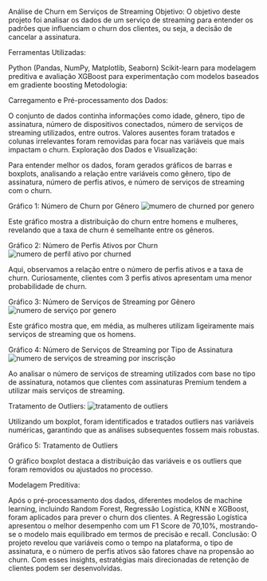 Análise de Churn em Serviços de Streaming
Objetivo:
O objetivo deste projeto foi analisar os dados de um serviço de streaming para entender os padrões que influenciam o churn dos clientes, ou seja, a decisão de cancelar a assinatura.

Ferramentas Utilizadas:

Python (Pandas, NumPy, Matplotlib, Seaborn)
Scikit-learn para modelagem preditiva e avaliação
XGBoost para experimentação com modelos baseados em gradiente boosting
Metodologia:

Carregamento e Pré-processamento dos Dados:

O conjunto de dados continha informações como idade, gênero, tipo de assinatura, número de dispositivos conectados, número de serviços de streaming utilizados, entre outros. Valores ausentes foram tratados e colunas irrelevantes foram removidas para focar nas variáveis que mais impactam o churn.
Exploração dos Dados e Visualização:

Para entender melhor os dados, foram gerados gráficos de barras e boxplots, analisando a relação entre variáveis como gênero, tipo de assinatura, número de perfis ativos, e número de serviços de streaming com o churn.

Gráfico 1: Número de Churn por Gênero
![mumero de churned por genero](https://github.com/user-attachments/assets/cb7293ef-c750-42fa-8f00-20d2f01b4119)




Este gráfico mostra a distribuição do churn entre homens e mulheres, revelando que a taxa de churn é semelhante entre os gêneros.

Gráfico 2: Número de Perfis Ativos por Churn
![numero de perfil ativo por churned](https://github.com/user-attachments/assets/3a4d6f06-e614-4616-8e0c-2191e38f0c5c)



Aqui, observamos a relação entre o número de perfis ativos e a taxa de churn. Curiosamente, clientes com 3 perfis ativos apresentam uma menor probabilidade de churn.

Gráfico 3: Número de Serviços de Streaming por Gênero
![numero de serviço por genero](https://github.com/user-attachments/assets/0d33645b-ac94-4ea3-a512-a4fef58dd3f9)

Este gráfico mostra que, em média, as mulheres utilizam ligeiramente mais serviços de streaming que os homens.

Gráfico 4: Número de Serviços de Streaming por Tipo de Assinatura
![numero de serviços de streaming por inscrisção](https://github.com/user-attachments/assets/06978709-9dbb-401f-953c-c1a58e026038)


Ao analisar o número de serviços de streaming utilizados com base no tipo de assinatura, notamos que clientes com assinaturas Premium tendem a utilizar mais serviços de streaming.

Tratamento de Outliers:
![tratamento de outliers](https://github.com/user-attachments/assets/261cfd73-4623-4bbf-9f34-09cd6069a42a)


Utilizando um boxplot, foram identificados e tratados outliers nas variáveis numéricas, garantindo que as análises subsequentes fossem mais robustas.

Gráfico 5: Tratamento de Outliers

O gráfico boxplot destaca a distribuição das variáveis e os outliers que foram removidos ou ajustados no processo.

Modelagem Preditiva:

Após o pré-processamento dos dados, diferentes modelos de machine learning, incluindo Random Forest, Regressão Logística, KNN e XGBoost, foram aplicados para prever o churn dos clientes.
A Regressão Logística apresentou o melhor desempenho com um F1 Score de 70,10%, mostrando-se o modelo mais equilibrado em termos de precisão e recall.
Conclusão: O projeto revelou que variáveis como o tempo na plataforma, o tipo de assinatura, e o número de perfis ativos são fatores chave na propensão ao churn. Com esses insights, estratégias mais direcionadas de retenção de clientes podem ser desenvolvidas.
